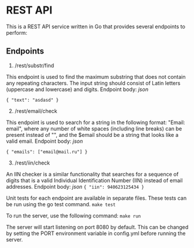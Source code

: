 # REST API

This is a REST API service written in Go that provides several endpoints to perform:

## Endpoints
1. /rest/substr/find

This endpoint is used to find the maximum substring that does not contain any repeating characters. The input string should consist of Latin letters (uppercase and lowercase) and digits.
Endpoint body:
*json*

`{
    "text": "asdasd"
}`

2. /rest/email/check

This endpoint is used to search for a string in the following format: "Email: email", where any number of white spaces (including line breaks) can be present instead of "", and the $email should be a string that looks like a valid email.
Endpoint body:
*json*

 `{
     "emails": ["email@mail.ru"]
 }`

3. /rest/iin/check

An IIN checker is a similar functionality that searches for a sequence of digits that is a valid Individual Identification Number (IIN) instead of email addresses.
Endpoint body:
*json*
`
{
    "iin": 940623125434
}
`

Unit tests for each endpoint are available in separate files. These tests can be run using the go test command.
`make test`

To run the server, use the following command:
`make run`

The server will start listening on port 8080 by default. This can be changed by setting the PORT environment variable in config.yml before running the server.